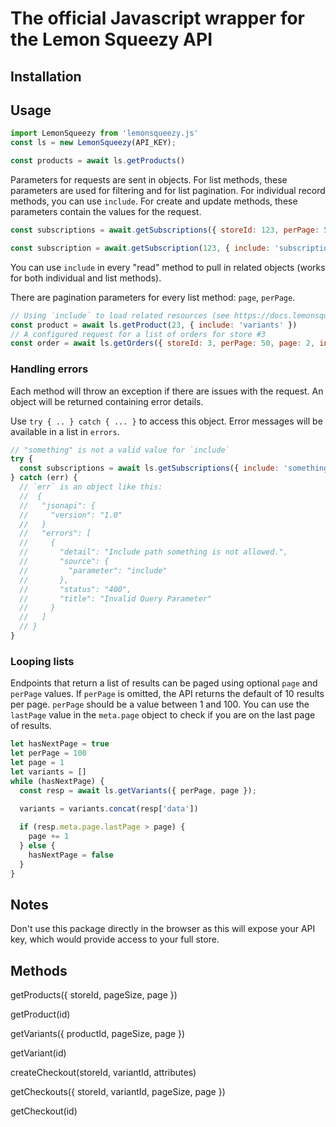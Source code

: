 # The official Javascript wrapper for the Lemon Squeezy API

## Installation


## Usage

```javascript
import LemonSqueezy from 'lemonsqueezy.js'
const ls = new LemonSqueezy(API_KEY);

const products = await ls.getProducts()
```

Parameters for requests are sent in objects. For list methods, these parameters are used for filtering and for list pagination. For individual record methods, you can use `include`. For create and update methods, these parameters contain the values for the request.

```javascript
const subscriptions = await.getSubscriptions({ storeId: 123, perPage: 50 })

const subscription = await.getSubscription(123, { include: 'subscription-invoices' })
```

You can use `include` in every "read" method to pull in related objects (works for both individual and list methods).

There are pagination parameters for every list method: `page`, `perPage`.

```javascript
// Using `include` to load related resources (see https://docs.lemonsqueezy.com/api#including-related-resources).
const product = await ls.getProduct(23, { include: 'variants' })
// A configured request for a list of orders for store #3
const order = await ls.getOrders({ storeId: 3, perPage: 50, page: 2, include: 'store,customer' })
````

### Handling errors

Each method will throw an exception if there are issues with the request. An object will be returned containing error details.

Use `try { .. } catch { ... }` to access this object. Error messages will be available in a list in `errors`.

```javascript
// "something" is not a valid value for `include`
try {
  const subscriptions = await ls.getSubscriptions({ include: 'something' })
} catch (err) {
  // `err` is an object like this:
  //  {
  //   "jsonapi": {
  //     "version": "1.0"
  //   }
  //   "errors": [
  //     {
  //       "detail": "Include path something is not allowed.",
  //       "source": {
  //         "parameter": "include"
  //       },
  //       "status": "400",
  //       "title": "Invalid Query Parameter"
  //     }
  //   ]
  // }
}
```

### Looping lists

Endpoints that return a list of results can be paged using optional `page` and `perPage` values.
If `perPage` is omitted, the API returns the default of 10 results per page.
`perPage` should be a value between 1 and 100.
You can use the `lastPage` value in the `meta.page` object to check if you are on the last page of results.

```javascript
let hasNextPage = true
let perPage = 100
let page = 1
let variants = []
while (hasNextPage) {
  const resp = await ls.getVariants({ perPage, page });
  
  variants = variants.concat(resp['data'])

  if (resp.meta.page.lastPage > page) {
    page += 1
  } else {
    hasNextPage = false
  }
}
```

## Notes

Don't use this package directly in the browser as this will expose your API key, which would provide access to your full store.


## Methods


getProducts({ storeId, pageSize, page })

getProduct(id)

getVariants({ productId, pageSize, page })

getVariant(id)

createCheckout(storeId, variantId, attributes)

getCheckouts({ storeId, variantId, pageSize, page })

getCheckout(id)